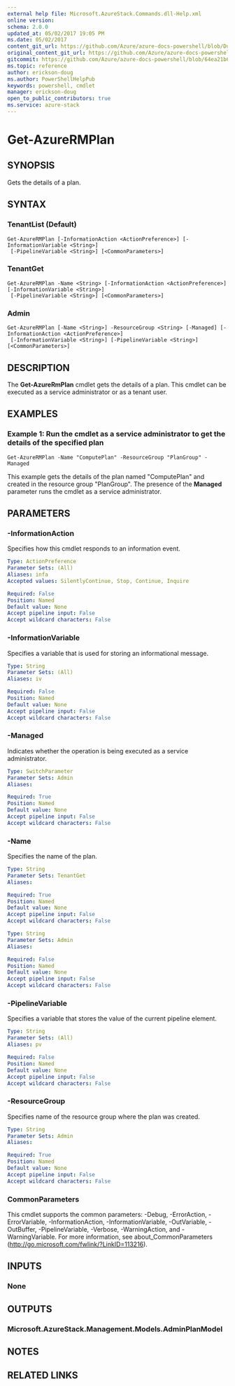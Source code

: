 ```yaml
---
external help file: Microsoft.AzureStack.Commands.dll-Help.xml
online version:
schema: 2.0.0
updated_at: 05/02/2017 19:05 PM
ms.date: 05/02/2017
content_git_url: https://github.com/Azure/azure-docs-powershell/blob/DuncanmaMSFT-patch-1/azureps-cmdlets-docs/AzureStack/AzureRM.AzureStackAdmin/v0.10.6/Get-AzureRMPlan.md
original_content_git_url: https://github.com/Azure/azure-docs-powershell/blob/DuncanmaMSFT-patch-1/azureps-cmdlets-docs/AzureStack/AzureRM.AzureStackAdmin/v0.10.6/Get-AzureRMPlan.md
gitcommit: https://github.com/Azure/azure-docs-powershell/blob/64ea21b6f9d300bac04d2df45c463f94a5e389b4
ms.topic: reference
author: erickson-doug
ms.author: PowerShellHelpPub
keywords: powershell, cmdlet
manager: erickson-doug
open_to_public_contributors: true
ms.service: azure-stack
---
```


# Get-AzureRMPlan

## SYNOPSIS
Gets the details of a plan.

## SYNTAX

### TenantList (Default)
```
Get-AzureRMPlan [-InformationAction <ActionPreference>] [-InformationVariable <String>]
 [-PipelineVariable <String>] [<CommonParameters>]
```

### TenantGet
```
Get-AzureRMPlan -Name <String> [-InformationAction <ActionPreference>] [-InformationVariable <String>]
 [-PipelineVariable <String>] [<CommonParameters>]
```

### Admin
```
Get-AzureRMPlan [-Name <String>] -ResourceGroup <String> [-Managed] [-InformationAction <ActionPreference>]
 [-InformationVariable <String>] [-PipelineVariable <String>] [<CommonParameters>]
```

## DESCRIPTION
The **Get-AzureRmPlan** cmdlet gets the details of a plan. This cmdlet can be executed as a service administrator or as a tenant user.

## EXAMPLES

### Example 1: Run the cmdlet as a service administrator to get the details of the specified plan
```
Get-AzureRMPlan -Name "ComputePlan" -ResourceGroup "PlanGroup" -Managed
```

This example gets the details of the plan named "ComputePlan" and created in the resource group "PlanGroup".
The presence of the **Managed** parameter runs the cmdlet as a service administrator.

## PARAMETERS

### -InformationAction
Specifies how this cmdlet responds to an information event.

```yaml
Type: ActionPreference
Parameter Sets: (All)
Aliases: infa
Accepted values: SilentlyContinue, Stop, Continue, Inquire

Required: False
Position: Named
Default value: None
Accept pipeline input: False
Accept wildcard characters: False
```

### -InformationVariable
Specifies a variable that is used for storing an informational message.

```yaml
Type: String
Parameter Sets: (All)
Aliases: iv

Required: False
Position: Named
Default value: None
Accept pipeline input: False
Accept wildcard characters: False
```

### -Managed
Indicates whether the operation is being executed as a service administrator.

```yaml
Type: SwitchParameter
Parameter Sets: Admin
Aliases:

Required: True
Position: Named
Default value: None
Accept pipeline input: False
Accept wildcard characters: False
```

### -Name
Specifies the name of the plan.

```yaml
Type: String
Parameter Sets: TenantGet
Aliases:

Required: True
Position: Named
Default value: None
Accept pipeline input: False
Accept wildcard characters: False
```

```yaml
Type: String
Parameter Sets: Admin
Aliases:

Required: False
Position: Named
Default value: None
Accept pipeline input: False
Accept wildcard characters: False
```

### -PipelineVariable
Specifies a variable that stores the value of the current pipeline element.

```yaml
Type: String
Parameter Sets: (All)
Aliases: pv

Required: False
Position: Named
Default value: None
Accept pipeline input: False
Accept wildcard characters: False
```

### -ResourceGroup
Specifies name of the resource group where the plan was created.

```yaml
Type: String
Parameter Sets: Admin
Aliases:

Required: True
Position: Named
Default value: None
Accept pipeline input: False
Accept wildcard characters: False
```

### CommonParameters
This cmdlet supports the common parameters: -Debug, -ErrorAction, -ErrorVariable, -InformationAction, -InformationVariable, -OutVariable, -OutBuffer, -PipelineVariable, -Verbose, -WarningAction, and -WarningVariable. For more information, see about_CommonParameters (http://go.microsoft.com/fwlink/?LinkID=113216).

## INPUTS

### None

## OUTPUTS

### Microsoft.AzureStack.Management.Models.AdminPlanModel

## NOTES

## RELATED LINKS
